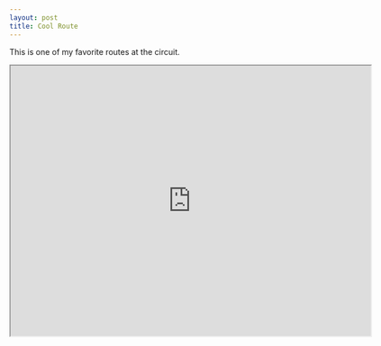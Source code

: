 ```yaml
---
layout: post
title: Cool Route
---
```


This is one of my favorite routes at the circuit.   

<iframe src="https://docs.google.com/file/d/0B6Z3seVIfBTAUmpYZjRqV0dSbjA/preview" width="640" height="480"></iframe>
